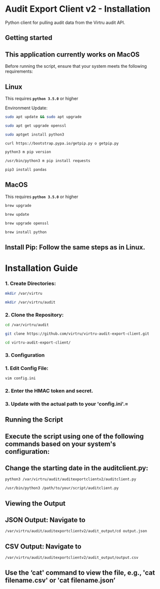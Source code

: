 # Audit Export Client v2 - Installation

Python client for pulling audit data from the Virtru audit API.

## Getting started
## This application currently works on MacOS

Before running the script, ensure that your system meets the following requirements:

## Linux
This requires **`python 3.5.0`** or higher

Environment Update:

```bash 
sudo apt update && sudo apt upgrade
````
```bash  
sudo apt get upgrade openssl
````
```bash
sudo aptget install python3
````
```bash
curl https://bootstrap.pypa.io/getpip.py o getpip.py
````
```bash
python3 m pip version
````
```bash
/usr/bin/python3 m pip install requests
````
```bash
pip3 install pandas
```
## MacOS
This requires **`python 3.5.0`** or higher

```bash
brew upgrade
````
```bash 
brew update
````
```bash 
brew upgrade openssl
````
```bash 
brew install python
```
## Install Pip: Follow the same steps as in Linux.
 
# Installation Guide
### 1.	Create Directories:
```bash
mkdir /var/virtru
````
```bash
mkdir /var/virtru/audit
````
### 2.	Clone the Repository:
```bash
cd /var/virtru/audit
````
```bash
git clone https://github.com/virtru/virtru-audit-export-client.git
````
```bash
cd virtru-audit-export-client/
````
### 3.	 Configuration
### 1.	Edit Config File: 
```bash
vim config.ini
````
### 2.	Enter the HMAC token and secret.
### 3.	Update with the actual path to your 'config.ini'.=

## Running the Script
## Execute the script using one of the following commands based on your system's configuration:
## Change the starting date in the auditclient.py:
```bash
python3 /var/virtru/audit/auditexportclientv2/auditclient.py
````
```bash
/usr/bin/python3 /path/to/your/script/auditclient.py
````
## Viewing the Output
## JSON Output: Navigate to 
```bash
/var/virtru/audit/auditexportclientv2/audit_output/cd output.json
````
## CSV Output: Navigate to 
```bash
/var/virtru/audit/auditexportclientv2/audit_output/output.csv
````
## Use the ‘cat' command to view the file, e.g., 'cat filename.csv' or 'cat filename.json’
